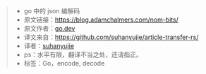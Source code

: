 >* go 中的 json 编解码
>* 原文链接：https://blog.adamchalmers.com/nom-bits/
>* 原文作者：[go.dev](https://go.dev/doc/tutorial/workspaces)
>* 译文来自：https://github.com/suhanyujie/article-transfer-rs/
>* 译者：[suhanyujie](https://github.com/suhanyujie)
>* ps：水平有限，翻译不当之处，还请指正。
>* 标签：Go，encode, decode


